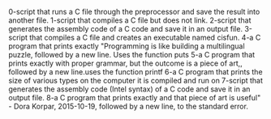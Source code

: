 0-script that runs a C file through the preprocessor and save the result into another file.
1-script that compiles a C file but does not link.
2-script that generates the assembly code of a C code and save it in an output file.
3-script that compiles a C file and creates an executable named cisfun.
4-a C program that prints exactly "Programming is like building a multilingual puzzle, followed by a new line. Uses the function puts
5-a C program that prints exactly with proper grammar, but the outcome is a piece of art,, followed by a new line.uses the function printf
6-a C program that prints the size of various types on the computer it is compiled and run on
7-script that generates the assembly code (Intel syntax) of a C code and save it in an output file.
8-a C program that prints exactly and that piece of art is useful" - Dora Korpar, 2015-10-19, followed by a new line, to the standard error.
